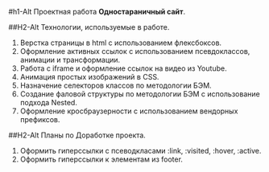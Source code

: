 #h1-Alt Проектная работа **Одностараничный сайт**.

##H2-Alt Технологии, используемые в работе. 
1. Верстка страницы в html c использованием флексбоксов. 
2. Оформление активных ссылок с использованием псевдоклассов, анимации и трансформации. 
3. Работа с iframe и оформление ссылок на видео из Youtube. 
4. Анимация простых изображений в CSS. 
5. Назначение селекторов классов по методологии БЭМ. 
6. Создание фаловой структуры по методологии БЭМ с использование подхода Nested. 
7. Оформление кросбраузерности с использованием вендорных префиксов. 

##H2-Alt Планы по Доработке проекта. 
1. Оформить гиперссылки с псеводкласами :link, :visited, :hover, :active. 
2. Оформить гиперссылки к элементам из footer. 
